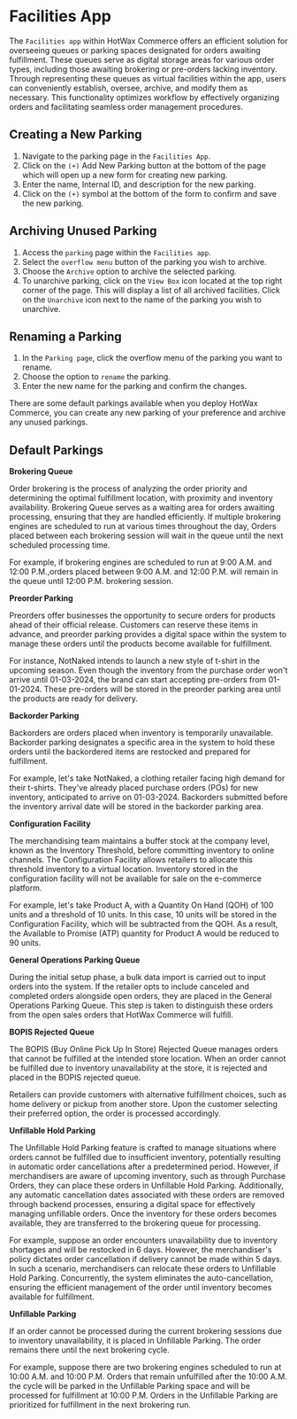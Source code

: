 # Facilities App

The `Facilities app` within HotWax Commerce offers an efficient solution for overseeing queues or parking spaces designated for orders awaiting fulfillment. These queues serve as digital storage areas for various order types, including those awaiting brokering or pre-orders lacking inventory. Through representing these queues as virtual facilities within the app, users can conveniently establish, oversee, archive, and modify them as necessary. This functionality optimizes workflow by effectively organizing orders and facilitating seamless order management procedures.

## Creating a New Parking

1. Navigate to the parking page in the `Facilities App`.
2. Click on the `(+)` Add New Parking button at the bottom of the page which will open up a new form for creating new parking.
3. Enter the name, Internal ID, and description for the new parking.
4. Click on the `(+)` symbol at the bottom of the form to confirm and save the new parking.

## Archiving Unused Parking

1. Access the `parking` page within the `Facilities app`.
2. Select the `overflow menu` button of the parking you wish to archive.
3. Choose the `Archive` option to archive the selected parking.
4. To unarchive parking, click on the `View Box` icon located at the top right corner of the page. This will display a list of all archived facilities. Click on the `Unarchive` icon next to the name of the parking you wish to unarchive.

## Renaming a Parking

1. In the `Parking page`, click the overflow menu of the parking you want to rename.
2. Choose the option to `rename` the parking.
3. Enter the new name for the parking and confirm the changes.

There are some default parkings available when you deploy HotWax Commerce, you can create any new parking of your preference and archive any unused parkings.

## Default Parkings 

**Brokering Queue**

Order brokering is the process of analyzing the order priority and determining the optimal fulfillment location, with proximity and inventory availability.  Brokering Queue serves as a waiting area for orders awaiting processing, ensuring that they are handled efficiently. If multiple brokering engines are scheduled to run at various times throughout the day, Orders placed between each brokering session will wait in the queue until the next scheduled processing time.

For example, if brokering engines are scheduled to run at 9:00 A.M. and 12:00 P.M.,orders placed between 9:00 A.M. and 12:00 P.M. will remain in the queue until 12:00 P.M. brokering session.


**Preorder Parking**

Preorders offer businesses the opportunity to secure orders for products ahead of their official release. Customers can reserve these items in advance, and preorder parking provides a digital space within the system to manage these orders until the products become available for fulfillment.

For instance, NotNaked intends to launch a new style of t-shirt in the upcoming season. Even though the inventory from the purchase order won't arrive until 01-03-2024, the brand can start accepting pre-orders from 01-01-2024. These pre-orders will be stored in the preorder parking area until the products are ready for delivery.

**Backorder Parking**

Backorders are orders placed when inventory is temporarily unavailable. Backorder parking designates a specific area in the system to hold these orders until the backordered items are restocked and prepared for fulfillment.

For example, let's take NotNaked, a clothing retailer facing high demand for their t-shirts. They've already placed purchase orders (POs) for new inventory, anticipated to arrive on 01-03-2024. Backorders submitted before the inventory arrival date will be stored in the backorder parking area.


**Configuration Facility**

The merchandising team maintains a buffer stock at the company level, known as the Inventory Threshold, before committing inventory to online channels. The Configuration Facility allows retailers to allocate this threshold inventory to a virtual location. Inventory stored in the configuration facility will not be available for sale on the e-commerce platform.

For example, let's take Product A, with a Quantity On Hand (QOH) of 100 units and a threshold of 10 units. In this case, 10 units will be stored in the Configuration Facility, which will be subtracted from the QOH. As a result, the Available to Promise (ATP) quantity for Product A would be reduced to 90 units.


**General Operations Parking Queue**

During the initial setup phase, a bulk data import is carried out to input orders into the system. If the retailer opts to include canceled and completed orders alongside open orders, they are placed in the General Operations Parking Queue. This step is taken to distinguish these orders from the open sales orders that HotWax Commerce will fulfill.


**BOPIS Rejected Queue**

The BOPIS (Buy Online Pick Up In Store) Rejected Queue manages orders that cannot be fulfilled at the intended store location. When an order cannot be fulfilled due to inventory unavailability at the store, it is rejected and placed in the BOPIS rejected queue.

Retailers can provide customers with alternative fulfillment choices, such as home delivery or pickup from another store. Upon the customer selecting their preferred option, the order is processed accordingly.


**Unfillable Hold Parking**

The Unfillable Hold Parking feature is crafted to manage situations where orders cannot be fulfilled due to insufficient inventory, potentially resulting in automatic order cancellations after a predetermined period. However, if merchandisers are aware of upcoming inventory, such as through Purchase Orders, they can place these orders in Unfillable Hold Parking. Additionally, any automatic cancellation dates associated with these orders are removed through backend processes, ensuring a digital space for effectively managing unfillable orders. Once the inventory for these orders becomes available, they are transferred to the brokering queue for processing.

For example, suppose an order encounters unavailability due to inventory shortages and will be restocked in 6 days. However, the merchandiser's policy dictates order cancellation if delivery cannot be made within 5 days. In such a scenario, merchandisers can relocate these orders to Unfillable Hold Parking. Concurrently, the system eliminates the auto-cancellation, ensuring the efficient management of the order until inventory becomes available for fulfillment.


**Unfillable Parking**

If an order cannot be processed during the current brokering sessions due to inventory unavailability, it is placed in Unfillable Parking. The order remains there until the next brokering cycle.

For example, suppose there are two brokering engines scheduled to run at 10:00 A.M. and 10:00 P.M. Orders that remain unfulfilled after the 10:00 A.M. the cycle will be parked in the Unfillable Parking space and will be processed for fulfillment at 10:00 P.M. Orders in the Unfillable Parking are prioritized for fulfillment in the next brokering run.
